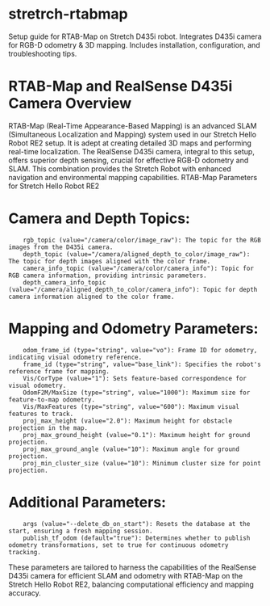 # stretrch-rtabmap
Setup guide for RTAB-Map on Stretch D435i robot. Integrates D435i camera for RGB-D odometry &amp; 3D mapping. Includes installation, configuration, and troubleshooting tips.

# RTAB-Map and RealSense D435i Camera Overview

RTAB-Map (Real-Time Appearance-Based Mapping) is an advanced SLAM (Simultaneous Localization and Mapping) system used in our Stretch Hello Robot RE2 setup. It is adept at creating detailed 3D maps and performing real-time localization. The RealSense D435i camera, integral to this setup, offers superior depth sensing, crucial for effective RGB-D odometry and SLAM. This combination provides the Stretch Robot with enhanced navigation and environmental mapping capabilities.
RTAB-Map Parameters for Stretch Hello Robot RE2

# Camera and Depth Topics:
        rgb_topic (value="/camera/color/image_raw"): The topic for the RGB images from the D435i camera.
        depth_topic (value="/camera/aligned_depth_to_color/image_raw"): The topic for depth images aligned with the color frame.
        camera_info_topic (value="/camera/color/camera_info"): Topic for RGB camera information, providing intrinsic parameters.
        depth_camera_info_topic (value="/camera/aligned_depth_to_color/camera_info"): Topic for depth camera information aligned to the color frame.

# Mapping and Odometry Parameters:
        odom_frame_id (type="string", value="vo"): Frame ID for odometry, indicating visual odometry reference.
        frame_id (type="string", value="base_link"): Specifies the robot's reference frame for mapping.
        Vis/CorType (value="1"): Sets feature-based correspondence for visual odometry.
        OdomF2M/MaxSize (type="string", value="1000"): Maximum size for feature-to-map odometry.
        Vis/MaxFeatures (type="string", value="600"): Maximum visual features to track.
        proj_max_height (value="2.0"): Maximum height for obstacle projection in the map.
        proj_max_ground_height (value="0.1"): Maximum height for ground projection.
        proj_max_ground_angle (value="10"): Maximum angle for ground projection.
        proj_min_cluster_size (value="10"): Minimum cluster size for point projection.

# Additional Parameters:
        args (value="--delete_db_on_start"): Resets the database at the start, ensuring a fresh mapping session.
        publish_tf_odom (default="true"): Determines whether to publish odometry transformations, set to true for continuous odometry tracking.

These parameters are tailored to harness the capabilities of the RealSense D435i camera for efficient SLAM and odometry with RTAB-Map on the Stretch Hello Robot RE2, balancing computational efficiency and mapping accuracy.